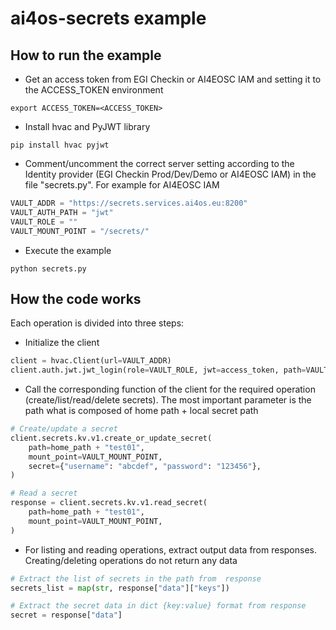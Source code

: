 # ai4os-secrets example

## How to run the example

- Get an access token from EGI Checkin or AI4EOSC IAM and setting it to the ACCESS_TOKEN environment
```commandline
export ACCESS_TOKEN=<ACCESS_TOKEN>
```
- Install hvac and PyJWT library
```commandline
pip install hvac pyjwt
```
- Comment/uncomment the correct server setting according to the Identity provider 
(EGI Checkin Prod/Dev/Demo or AI4EOSC IAM) in the file "secrets.py". For example for AI4EOSC IAM
```python
VAULT_ADDR = "https://secrets.services.ai4os.eu:8200"
VAULT_AUTH_PATH = "jwt"
VAULT_ROLE = ""
VAULT_MOUNT_POINT = "/secrets/"
```

- Execute the example
```commandline
python secrets.py
```

## How the code works

Each operation is divided into three steps:

- Initialize the client

```python
client = hvac.Client(url=VAULT_ADDR)
client.auth.jwt.jwt_login(role=VAULT_ROLE, jwt=access_token, path=VAULT_AUTH_PATH)
```

- Call the corresponding function of the client for the required operation (create/list/read/delete secrets).
The most important parameter is the path what is composed of home path + local secret path
```python
# Create/update a secret
client.secrets.kv.v1.create_or_update_secret(
    path=home_path + "test01",
    mount_point=VAULT_MOUNT_POINT,
    secret={"username": "abcdef", "password": "123456"},
)

# Read a secret
response = client.secrets.kv.v1.read_secret(
    path=home_path + "test01",
    mount_point=VAULT_MOUNT_POINT,
)
```

- For listing and reading operations, extract output data from responses. Creating/deleting operations do not return 
any data 

```python
# Extract the list of secrets in the path from  response
secrets_list = map(str, response["data"]["keys"])

# Extract the secret data in dict {key:value} format from response
secret = response["data"]
```


